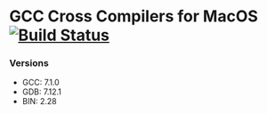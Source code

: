 # GCC Cross Compilers for MacOS [![Build Status](https://api.travis-ci.org/light4/homebrew-gcc_cross_compilers.svg?branch=master)](https://travis-ci.org/light4/homebrew-gcc_cross_compilers)   

### Versions

- GCC: 7.1.0
- GDB: 7.12.1
- BIN: 2.28
